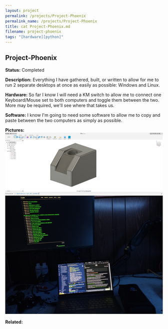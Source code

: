```yaml
---
layout: project
permalink: /projects/Project-Phoenix
permalink_name: /projects/Project-Phoenix
title: cat Project-Phoenix.md
filename: project-phoenix
tags: "[hardware][python]"
---
```

## Project-Phoenix

**Status:** Completed

**Description:**
Everything I have gathered, built, or written to allow for me to run 2 separate desktops at once as easily as possible: Windows and Linux.

**Hardware:**
So far I know I will need a KM switch to allow me to connect one Keyboard/Mouse set to both computers and toggle them between the two. More may be required, we'll see where that takes us.

**Software:**
I know I'm going to need some software to allow me to copy and paste between the two computers as simply as possible.

**Pictures:**
![KM_SWITCH_MK1](/assets/images/KM_Switch_Mk1_v1.jpg)
![Desk_Setup](/assets/images/Desk_Setup_0.jpg)

**Related:**
